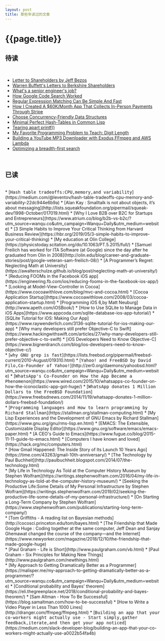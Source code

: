 ```yaml
---
layout: post
title: 那些年读过的文章
---
```

{{page.title}}
============================

## 待读

<br/>

* [Letter to Shareholders by Jeff Bezos](https://ir.aboutamazon.com/annual-reports)
* [Warren Buffett's Letters to Berkshire Shareholders](http://www.berkshirehathaway.com/letters/letters.html)
* [What's a senior engineer's job?](https://jvns.ca/blog/senior-engineer/?utm_source=wanqu.co&utm_campaign=Wanqu+Daily&utm_medium=website)
* [How Google Code Search Worked](https://swtch.com/%7Ersc/regexp/regexp4.html)
* [Regular Expression Matching Can Be Simple And Fast](https://swtch.com/~rsc/regexp/regexp1.html)
* [How I Created A $60K/Month App That Collects In-Person Payments Through Stripe](https://www.starterstory.com/stripe-in-person-payments)
* [Choose Concurrency-Friendly Data Structures](https://www.drdobbs.com/parallel/choose-concurrency-friendly-data-structu/208801371?pgno=1)
* [Minimal Perfect Hash-Tables in Common Lisp](http://lisp-univ-etc.blogspot.com/2018/01/minimal-perfect-hash-tables-in-common.html)
* [Tearing apart printf()](http://www.maizure.org/projects/printf/)
* [My Favorite Programming Problem to Teach: Digit Length](https://jstrieb.github.io/posts/digit-length/)
* [Building a YouTube MP3 Downloader with Exodus,FFmpeg and AWS Lambda](https://intoli.com/blog/youtube-mp3-downloader/)
* [Optimizing a breadth-first search](https://www.snellman.net/blog/archive/2018-07-23-optimizing-breadth-first-search/)

<br/>

## 已读

<br/>
* [<font face="Monospace">Hash table tradeoffs:CPU,memory,and variability</font>](https://medium.com/@leventov/hash-table-tradeoffs-cpu-memory-and-variability-22dc944e6b9a)
* [Alan Kay : Smalltalk is not about objects, it’s about messaging](http://lists.squeakfoundation.org/pipermail/squeak-dev/1998-October/017019.html)
* [Why I Love B2B over B2C for Startups and Entrepreneurs](https://www.atrium.co/blog/b2b-vs-b2c/?utm_source=wanqu.co&utm_campaign=Wanqu+Daily&utm_medium=website)
* [3 Simple Habits to Improve Your Critical Thinking from Harvard Business Review](https://hbr.org/2019/05/3-simple-habits-to-improve-your-critical-thinking)
* [My education at Olin College](https://physicstoday.scitation.org/do/10.1063/PT.5.2015/full/)
* [Samuel Freilich has worked for ITA Software (at Google) since the day after he graduated from Olin in 2008](http://olin.edu/blog/career-and-graduate-stories/post/google-veteran-sam-freilich-08/)
* [A Programmer’s Regret: Neglecting Math at University](https://awalterschulze.github.io/blog/post/neglecting-math-at-university/)

<br/>
* [Reducing FOOMs in the Facebook iOS app](https://engineering.fb.com/ios/reducing-fooms-in-the-facebook-ios-app/)
* [Looking at Model-View-Controller in Cocoa](https://www.cocoawithlove.com/blog/mvc-and-cocoa.html)
* [Cocoa Application Startup](https://www.cocoawithlove.com/2008/03/cocoa-application-startup.html)
* [Programming iOS 6,by Matt Neuburg](http://www.apeth.com/iOSBook/)
* [How to Use SQLite to Manage Data in iOS Apps](https://www.appcoda.com/sqlite-database-ios-app-tutorial/)
* [SQLite Tutorial for iOS: Making Our App](https://www.raywenderlich.com/3136-sqlite-tutorial-for-ios-making-our-app)
* [Why many developers still prefer Objective-C to Swift](https://www.hackingwithswift.com/articles/27/why-many-developers-still-prefer-objective-c-to-swift)
* [iOS Developers Need to Know Objective-C](https://www.bignerdranch.com/blog/ios-developers-need-to-know-objective-c/)

<br/>
* [<font face="Monospace">why GNU grep is fast</font>](https://lists.freebsd.org/pipermail/freebsd-current/2010-August/019310.html)
* [<font face="Monospace">Yahoo! and FreeBSD by David Filo,Co-Founder of Yahoo!</font>](http://zer0.org/daemons/yahoobsd.html?utm_source=wanqu.co&utm_campaign=Wanqu+Daily&utm_medium=website)
* [<font face="Monospace">WhatsApp's Co-Founder on How the App Became a Phenomenon</font>](https://www.wired.com/2015/10/whatsapps-co-founder-on-how-the-iconoclastic-app-got-huge/)
* [<font face="Monospace">WhatsApp donates 1 Million Dollars to the FreeBSD Foundation</font>](https://www.freebsdnews.com/2014/11/19/whatsapp-donates-1-million-dollars-freebsd-foundation/)

<br/>
* [<font face="Monospace">Programming languages and How to learn programming by Richard Stallman</font>](https://stallman.org/stallman-computing.html)
* [My Lisp Experiences and the Development of GNU Emacs by Richard Stallman](https://www.gnu.org/gnu/rms-lisp.en.html)
* [EMACS: The Extensible, Customizable Display Editor](https://www.gnu.org/software/emacs/emacs-paper.html)
* [A CEO's Guide to Emacs](https://www.fugue.co/blog/2015-11-11-guide-to-emacs.html)
* [Computers I have known and loved](https://hack.org/mc/computers.html)

<br/>
* [How Gmail Happened: The Inside Story of Its Launch 10 Years Ago](https://time.com/43263/gmail-10th-anniversary/)
* [The Technology by Paul Buchheit](http://paulbuchheit.blogspot.com/2014/07/the-technology.html)

<br/>
* [My Life in Technology As Told at the Computer History Museum by Stephen Wolfram](https://writings.stephenwolfram.com/2016/04/my-life-in-technology-as-told-at-the-computer-history-museum/)
* [Seeking the Productive Life:Some Details of My Personal Infrastructure by Stephen Wolfram](https://writings.stephenwolfram.com/2019/02/seeking-the-productive-life-some-details-of-my-personal-infrastructure/)
* [On Starting a Long-Term Company by Stephen Wolfram](https://www.stephenwolfram.com/publications/starting-long-term-company/)

<br/>
* [Tom Griffiths - A reading list on Bayesian methods](http://cocosci.princeton.edu/tom/bayes.html)
* [The Friendship that Made Google Huge : Coding together at the same computer, Jeff Dean and Sanjay Ghemawat changed the course of the company—and the Internet](https://www.newyorker.com/magazine/2018/12/10/the-friendship-that-made-google-huge)

<br/>
* [Paul Graham - Life is Short](http://www.paulgraham.com/vb.html)
* [Paul Graham - Six Principles for Making New Things](http://www.paulgraham.com/newthings.html)

<br/>
* [My Approach to Getting Dramatically Better as a Programmer](https://malisper.me/my-approach-to-getting-dramatically-better-as-a-programmer/?utm_source=wanqu.co&utm_campaign=Wanqu+Daily&utm_medium=website)
* [Conditional probability and Bayes' theorem](https://eli.thegreenplace.net/2018/conditional-probability-and-bayes-theorem/)
* [Sam Altman - How To Be Successful](https://blog.samaltman.com/how-to-be-successful)
* [How to Write a Video Player in Less Than 1000 Lines](http://dranger.com/ffmpeg/ffmpeg.html)
* [<font face="Monospace">Building an app that your co-workers might actually use - Start simply,gather feedback,iterate,and then get your app noticed</font>](https://medium.com/slack-developer-blog/building-an-app-that-your-co-workers-might-actually-use-a0022b54fa4b)
